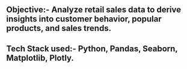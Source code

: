 ## Objective:- Analyze retail sales data to derive insights into customer behavior, popular products, and sales trends.

## Tech Stack used:- Python, Pandas, Seaborn, Matplotlib, Plotly.

